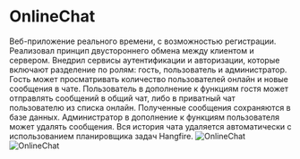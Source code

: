 # OnlineChat
Веб-приложение реального времени, с возможностью регистрации. Реализовал принцип двустороннего обмена между клиентом и сервером. Внедрил сервисы аутентификации и авторизации, которые включают разделение по ролям: гость, пользователь и администратор. Гость может просматривать количество пользователей онлайн и новые сообщения в чате. Пользователь в дополнение к функциям гостя может отправлять сообщений в общий чат, либо в приватный чат пользователю из списка онлайн. Полученные сообщения сохраняются в базе данных. Администратор в дополнение к функциям пользователя может удалять сообщения. Вся история чата удаляется автоматически с использованием планировщика задач Hangfire.
![OnlineChat](https://github.com/IvanSalovProg/OnlineChat/assets/130348846/c5384fac-4ed3-4363-b1a0-9e63d6889447)
![OnlineChat](https://github.com/IvanSalovProg/OnlineChat/assets/130348846/d889a0e5-f42c-4261-9227-ae7530c39ebb)
